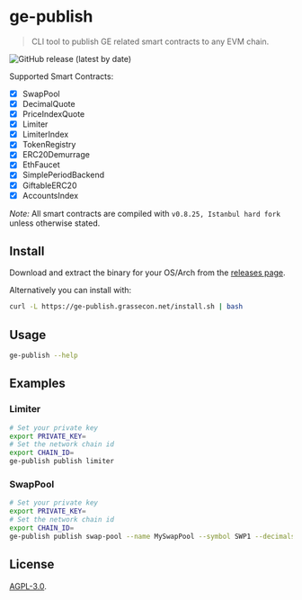 # ge-publish

> CLI tool to publish GE related smart contracts to any EVM chain.

![GitHub release (latest by date)](https://img.shields.io/github/v/release/grassrootseconomics/ge-publish)

Supported Smart Contracts:

- [x] SwapPool
- [x] DecimalQuote
- [x] PriceIndexQuote
- [x] Limiter
- [x] LimiterIndex
- [x] TokenRegistry
- [x] ERC20Demurrage
- [x] EthFaucet
- [x] SimplePeriodBackend
- [x] GiftableERC20
- [x] AccountsIndex

_Note:_ All smart contracts are compiled with `v0.8.25, Istanbul hard fork` unless otherwise stated.

## Install

Download and extract the binary for your OS/Arch from the [releases page](https://github.com/grassrootseconomics/ge-publish/releases).

Alternatively you can install with:

```bash
curl -L https://ge-publish.grassecon.net/install.sh | bash
```

## Usage

```bash
ge-publish --help
```

## Examples

### Limiter

```bash
# Set your private key
export PRIVATE_KEY=
# Set the network chain id
export CHAIN_ID=
ge-publish publish limiter
```

### SwapPool

```bash
# Set your private key
export PRIVATE_KEY=
# Set the network chain id
export CHAIN_ID=
ge-publish publish swap-pool --name MySwapPool --symbol SWP1 --decimals 6 --token-registry 0x000000000000000000000000000000000000dEaD --token-limiter 0x000000000000000000000000000000000000dEaD
```

## License

[AGPL-3.0](LICENSE).
